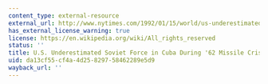 ```yaml
---
content_type: external-resource
external_url: http://www.nytimes.com/1992/01/15/world/us-underestimated-soviet-force-in-cuba-during-62-missile-crisis.html
has_external_license_warning: true
license: https://en.wikipedia.org/wiki/All_rights_reserved
status: ''
title: U.S. Underestimated Soviet Force in Cuba During '62 Missile Crisis
uid: da13cf55-cf4a-4d25-8297-58462289e5d9
wayback_url: ''
---
```


